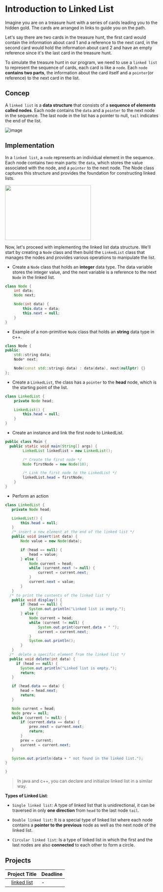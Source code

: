 # Introduction to Linked List

Imagine you are on a treasure hunt with a series of cards leading you to the hidden gold. The cards are arranged in links to guide you on the path.

Let's say there are two cards in the treasure hunt, the first card would contain the information about card 1 and a reference to the next card, in the second card would hold the information about card 2 and have an empty reference since it's the last card in the treasure hunt.

To simulate the treasure hunt in our program, we need to use a `linked list` to represent the sequence of cards, each card is like a `node`. Each `node` **contains two parts**, the information about the card itself and a `pointer`(or reference) to the next card in the list.

## Concep

A `linked list` is a **data structure** that consists of a **sequence of elements called nodes**. Each node contains the `data` and a `pointer` to the next node in the sequence. The last node in the list has a pointer to null, `tail` indicates the end of the list.

![image](https://github.com/SAFCSP-Team/data-structures-and-algorithms-bootcamp/assets/148945652/095e5e5f-8251-4b88-96dc-4c27103f9569)


## Implementation

In a `linked list`, a `node` represents an individual element in the sequence. Each node contains two main parts: the `data`, which stores the value associated with the node, and a `pointer` to the next node. The Node class captures this structure and provides the foundation for constructing linked lists.

                                                                                                                                                          
  <img src="https://github.com/SAFCSP-Team/data-structures-and-algorithms-bootcamp/assets/148945652/c1c59d61-030a-41ec-89db-607d1fee63c3"
 width="280" height="180">

Now, let's proceed with implementing the linked list data structure. We'll start by creating a `Node` class and then build the `LinkedList` class that manages the nodes and provides various operations to manipulate the list.

* Create a `Node` class that holds an **integer** data type. The data variable stores the integer value, and the next variable is a reference to the next `Node` in the linked list.
```java
class Node {
    int data;
    Node next;

    Node(int data) {
        this.data = data;
        this.next = null;
    }
}
```
* Example of a non-primitive `Node` class that holds an **string** data type in c++.
```c++
class Node {
public:
    std::string data;
    Node* next;

    Node(const std::string& data) : data(data), next(nullptr) {}
};
```
* Create a `LinkedList`, the class has a `pointer` to the **head** node, which is the starting point of the list.
```java
class LinkedList {
    private Node head;

    LinkedList() {
        this.head = null;
    }
}
```
* Create an instance and link the first node to LinkedList.
```java
public class Main {
  public static void main(String[] args) {
        LinkedList linkedlist = new LinkedList();

        /* Create the first node */
        Node firstNode = new Node(10);

        /* Link the first node to the LinkedList */
        linkedList.head = firstNode;
    }
}

```
* Perform an action 
  
 ```java
class LinkedList {
    private Node head;

    LinkedList() {
        this.head = null;
    }
    /* insert a new element at the end of the linked list */
    public void insert(int data) {
        Node value = new Node(data);

        if (head == null) {
            head = value;
        } else {
            Node current = head;
            while (current.next != null) {
                current = current.next;
            }
            current.next = value;
        }
    }
   /* to print the contents of the linked list */
    public void display() {
        if (head == null) {
            System.out.println("Linked list is empty.");
        } else {
            Node current = head;
            while (current != null) {
                System.out.print(current.data + " ");
                current = current.next;
            }
            System.out.println();
        }
    }
   /*  delete a specific element from the linked list */
   public void delete(int data) {
      if (head == null) {
        System.out.println("Linked list is empty.");
        return;
    }

    if (head.data == data) {
        head = head.next;
        return;
    }

    Node current = head;
    Node prev = null;
    while (current != null) {
        if (current.data == data) {
            prev.next = current.next;
            return;
        }
        prev = current;
        current = current.next;
    }

    System.out.println(data + " not found in the linked list.");
}

}

```
> In java and c++, you can declare and initialize linked list in a similar way.


**Types of Linked List**:

* `Single linked list`: A type of linked list that is unidirectional, it can be traversed in only **one direction** from `head` to the last node `tail`.
     
* `Double linked list`: It is a special type of linked list where each node contains a **pointer to the previous** node as well as the next node of the linked 
   list.
  
* `Circular linked list`: Is a type of linked list in which the first and the last nodes are also **connected** to each other to form a circle.

## Projects
| Project Title | Deadline |
|:-----------:|:-------------|
| [linked list](https://github.com/SAFCSP-Team/data-structures-and-algorithms-bootcamp/tree/main/data-structures-and-algorithms-101/02-data-structures/02-linked-list/projects/01-linked-list) | - | 
